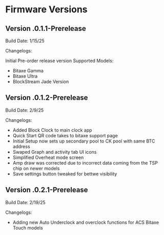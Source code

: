 # Firmware Versions

## Version .0.1.1-Prerelease
Build Date: 1/15/25

Changelogs:

Initial Pre-order release version
Supported Models:
- Bitaxe Gamma
- Bitaxe Ultra
- BlockStream Jade Version

## Version .0.1.2-Prerelease
Build Date: 2/9/25

Changelogs:
- Added Block Clock to main clock app
- Quick Start QR code takes to bitaxe support page
- Initial Setup now sets up secondary pool to CK pool with same BTC address
- Swaped Graph and activity tab UI icons
- Simplified Overheat mode screen
- Amp draw was corrected due to incorrect data coming from the TSP chip on newer models
- Save settings button tweaked for bettwe visibility

## Version .0.2.1-Prerelease
Build Date: 2/19/25

Changelogs:
- Adding new Auto Underclock and overclock functions for ACS Bitaxe Touch models